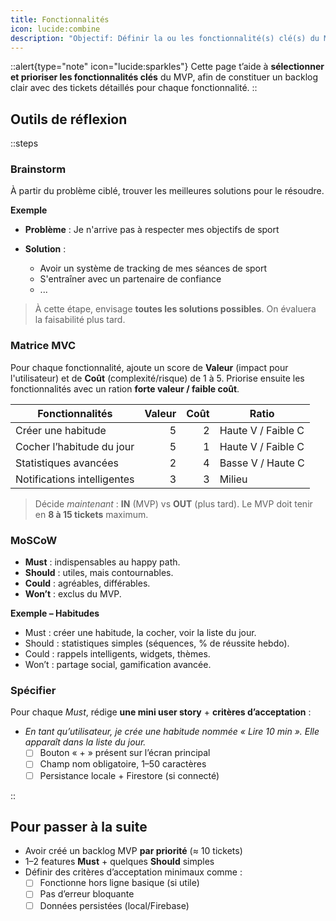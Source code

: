 ```yaml
---
title: Fonctionnalités
icon: lucide:combine
description: "Objectif: Définir la ou les fonctionnalité(s) clé(s) du MVP"
---
```


::alert{type="note" icon="lucide:sparkles"}
Cette page t’aide à **sélectionner et prioriser les fonctionnalités clés** du MVP, afin de constituer un backlog clair avec des tickets détaillés pour chaque fonctionnalité.
::

## Outils de réflexion

::steps

### Brainstorm

À partir du problème ciblé, trouver les meilleures solutions pour le résoudre.

**Exemple**

- **Problème** : Je n'arrive pas à respecter mes objectifs de sport
- **Solution** :

  - Avoir un système de tracking de mes séances de sport
  - S'entraîner avec un partenaire de confiance
  - ...

> À cette étape, envisage **toutes les solutions possibles**. On évaluera la faisabilité plus tard.

### Matrice MVC

Pour chaque fonctionnalité, ajoute un score de **Valeur** (impact pour l'utilisateur) et de **Coût** (complexité/risque) de 1 à 5. Priorise ensuite les fonctionnalités avec un ration **forte valeur / faible coût**.

| Fonctionnalités             | Valeur | Coût | Ratio              |
| --------------------------- | -----: | ---: | ------------------ |
| Créer une habitude          |      5 |    2 | Haute V / Faible C |
| Cocher l’habitude du jour   |      5 |    1 | Haute V / Faible C |
| Statistiques avancées       |      2 |    4 | Basse V / Haute C  |
| Notifications intelligentes |      3 |    3 | Milieu             |

> Décide _maintenant_ : **IN** (MVP) vs **OUT** (plus tard). Le MVP doit tenir en **8 à 15 tickets** maximum.

### MoSCoW

- **Must** : indispensables au happy path.
- **Should** : utiles, mais contournables.
- **Could** : agréables, différables.
- **Won’t** : exclus du MVP.

**Exemple – Habitudes**

- Must : créer une habitude, la cocher, voir la liste du jour.
- Should : statistiques simples (séquences, % de réussite hebdo).
- Could : rappels intelligents, widgets, thèmes.
- Won’t : partage social, gamification avancée.

### Spécifier

Pour chaque _Must_, rédige **une mini user story** + **critères d’acceptation** :

- _En tant qu’utilisateur, je crée une habitude nommée « Lire 10 min ». Elle apparaît dans la liste du jour._
  - [ ] Bouton « + » présent sur l’écran principal
  - [ ] Champ nom obligatoire, 1–50 caractères
  - [ ] Persistance locale + Firestore (si connecté)

::

## Pour passer à la suite

- Avoir créé un backlog MVP **par priorité** (≈ 10 tickets)
- 1–2 features **Must** + quelques **Should** simples
- Définir des critères d’acceptation minimaux comme :
  - [ ] Fonctionne hors ligne basique (si utile)
  - [ ] Pas d’erreur bloquante
  - [ ] Données persistées (local/Firebase)

